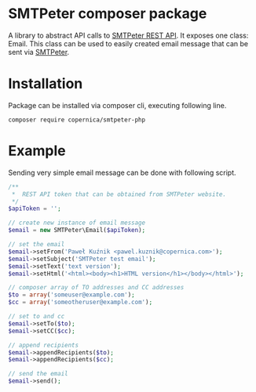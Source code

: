 # SMTPeter composer package

A library to abstract API calls to [SMTPeter REST API](https://www.smtpeter.com/documentation/api-documentation/rest-api). 
It exposes one class: Email. This class can be used to easily created email 
message that can be sent via [SMTPeter](https://www.smtpeter.com).

# Installation

Package can be installed via composer cli, executing following line.

```
composer require copernica/smtpeter-php
```

# Example

Sending very simple email message can be done with following script.

```php
/**
 *  REST API token that can be obtained from SMTPeter website.
 */
$apiToken = '';

// create new instance of email message
$email = new SMTPeter\Email($apiToken);

// set the email
$email->setFrom('Paweł Kuźnik <pawel.kuznik@copernica.com>');
$email->setSubject('SMTPeter test email');
$email->setText('text version');
$email->setHtml('<html><body><h1>HTML version</h1></body></html>');

// composer array of TO addresses and CC addresses
$to = array('someuser@example.com');
$cc = array('someotheruser@example.com');

// set to and cc
$email->setTo($to);
$email->setCC($cc);

// append recipients
$email->appendRecipients($to);
$email->appendRecipients($cc);

// send the email
$email->send();
```
